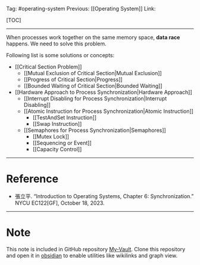 Tag: #operating-system 
Previous: [[Operating System]]
Link: 

[TOC]

---

When processes work together on the same memory space, **data race** happens. We need to solve this problem.

Following list is some solutions or concepts:

- [[Critical Section Problem]]
	- [[Mutual Exclusion of Critical Section|Mutual Exclusion]]
	- [[Progress of Critical Section|Progress]]
	- [[Bounded Waiting of Critical Section|Bounded Waiting]]
- [[Hardware Approach to Process Synchronization|Hardware Approach]]
	- [[Interrupt Disabling for Process Synchronization|Interrupt Disabling]]
	- [[Atomic Instruction for Process Synchronization|Atomic Instruction]]
		- [[TestAndSet Instruction]]
		- [[Swap Instruction]]
	- [[Semaphores for Process Synchronization|Semaphores]]
		- [[Mutex Lock]]
		- [[Sequencing or Event]]
		- [[Capacity Control]]

---

# Reference

- 張立平. “Introduction to Operating Systems, Chapter 6: Synchronization.” NYCU EC122[GF], October 18, 2023.

---

# Note

This note is included in GitHub repository [My-Vault](https://github.com/LittleD3092/My-Vault.git). Clone this repository and open it in [obsidian](https://obsidian.md/) to enable utilities like wikilinks and graph view.